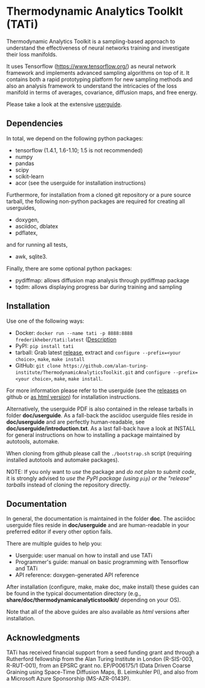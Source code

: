 Thermodynamic Analytics ToolkIt (TATi)
======================================

Thermodynamic Analytics Toolkit is a sampling-based approach to understand the
effectiveness of neural networks training and investigate their loss manifolds.

It uses Tensorflow (https://www.tensorflow.org/) as neural network
framework and implements advanced sampling algorithms on top of it. It contains
both a rapid prototyping platform for new sampling methods and also an analysis
framework to understand the intricacies of the loss manifold in terms of
averages, covariance, diffusion maps, and free energy.

Please take a look at the extensive [userguide](https://alan-turing-institute.github.io/ThermodynamicAnalyticsToolkit/).

Dependencies
------------

In total, we depend on the following python packages:

 * tensorflow (1.4.1, 1.6-1.10; 1.5 is not recommended)
 * numpy
 * pandas
 * scipy
 * scikit-learn
 * acor (see the userguide for installation instructions)

Furthermore, for installation from a cloned git repository or a pure source
tarball, the following non-python packages are required for creating all 
userguides,

 * doxygen,
 * asciidoc, dblatex
 * pdflatex,

and for running all tests,

 * awk, sqlite3.

Finally, there are some optional python packages:

 * pydiffmap: allows diffusion map analysis through pydiffmap package
 * tqdm: allows displaying progress bar during training and sampling

Installation
------------

Use one of the following ways:

- Docker: `docker run --name tati -p 8888:8888 frederikheber/tati:latest` ([Description](https://cloud.docker.com/repository/docker/frederikheber/tati)
- PyPI: `pip install tati`
- tarball: Grab latest [release](https://github.com/alan-turing-institute/ThermodynamicAnalyticsToolkit/releases), extract and `configure --prefix=<your choice>`, `make`, `make install`
- GitHub: `git clone https://github.com/alan-turing-institute/ThermodynamicAnalyticsToolkit.git` and `configure --prefix=<your choice>`, `make`, `make install`.

For more information please refer to the userguide (see the 
[releases](https://github.com/alan-turing-institute/ThermodynamicAnalyticsToolkit/releases) on github or [as html version](https://alan-turing-institute.github.io/ThermodynamicAnalyticsToolkit/)) 
for installation instructions.

Alternatively, the userguide PDF is also contained in the release tarballs in 
folder **doc/userguide**.
As a fall-back the asciidoc userguide files reside in **doc/userguide** 
and are perfectly human-readable, see **doc/userguide/introduction.txt**.
As a last fall-back have a look at INSTALL for general instructions on how to
installing a package maintained by autotools, automake.

When cloning from github please call the `./bootstrap.sh` script (requiring
installed autotools and automake packages).

NOTE: If you only want to *use* the package and *do not plan to submit code*, 
it is strongly advised to *use the PyPI package (using `pip`) or the "release" 
tarballs* instead of cloning the repository directly.

Documentation
-------------

In general, the documentation is maintained in the folder **doc**. The asciidoc
userguide files reside in **doc/userguide** and are human-readable in your 
preferred editor if every other option fails.

There are multiple guides to help you:

- Userguide: user manual on how to install and use TATi
- Programmer's guide: manual on basic programming with Tensorflow and TATi
- API reference: doxygen-generated API reference

After installation (configure, make, make doc, make install) these guides
can be found in the typical documentation directory (e.g., 
**share/doc/thermodynamicanalyticstoolkit/** depending on your OS).

Note that all of the above guides are also available as *html* versions after
installation.

Acknowledgments
---------------

TATi has received financial support from a seed funding grant and through a 
Rutherford fellowship from the Alan Turing Institute in London (R-SIS-003, 
R-RUT-001), from an EPSRC grant no. EP/P006175/1 (Data Driven Coarse Graining
using Space-Time Diffusion Maps, B. Leimkuhler PI), and also from a Microsoft
Azure  Sponsorship (MS-AZR-0143P).

